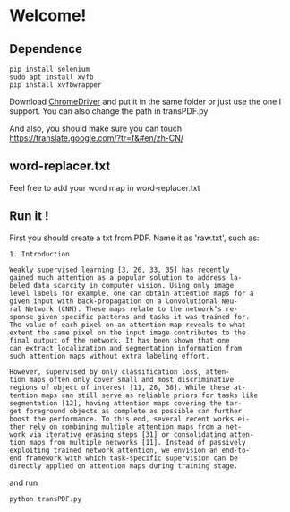 # Welcome!

## Dependence
``` Shell
pip install selenium
sudo apt install xvfb
pip install xvfbwrapper
```
Download [ChromeDriver](https://sites.google.com/a/chromium.org/chromedriver/downloads) and put it in the same folder or just use the one I support. You can also change the path in transPDF.py

And also, you should make sure you can touch https://translate.google.com/?tr=f&#en/zh-CN/

## word-replacer.txt
Feel free to add your word map in word-replacer.txt

## Run it !
First you should create a txt from PDF. Name it as 'raw.txt', such as:
```
1. Introduction

Weakly supervised learning [3, 26, 33, 35] has recently
gained much attention as a popular solution to address la-
beled data scarcity in computer vision. Using only image
level labels for example, one can obtain attention maps for a
given input with back-propagation on a Convolutional Neu-
ral Network (CNN). These maps relate to the network’s re-
sponse given specific patterns and tasks it was trained for.
The value of each pixel on an attention map reveals to what
extent the same pixel on the input image contributes to the
final output of the network. It has been shown that one
can extract localization and segmentation information from
such attention maps without extra labeling effort.

However, supervised by only classification loss, atten-
tion maps often only cover small and most discriminative
regions of object of interest [11, 28, 38]. While these at-
tention maps can still serve as reliable priors for tasks like
segmentation [12], having attention maps covering the tar-
get foreground objects as complete as possible can further
boost the performance. To this end, several recent works ei-
ther rely on combining multiple attention maps from a net-
work via iterative erasing steps [31] or consolidating atten-
tion maps from multiple networks [11]. Instead of passively
exploiting trained network attention, we envision an end-to-
end framework with which task-specific supervision can be
directly applied on attention maps during training stage.
```
and run
```
python transPDF.py
```
